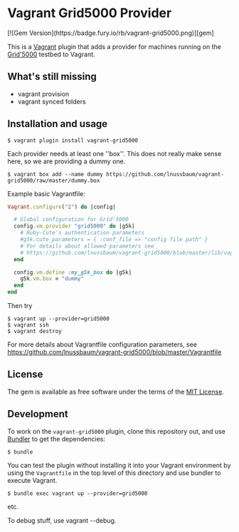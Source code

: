 # Vagrant Grid5000 Provider

<span class="badges">
[![Gem Version](https://badge.fury.io/rb/vagrant-grid5000.png)][gem]
</span>

[gem]: https://rubygems.org/gems/vagrant-grid5000

This is a [Vagrant](http://www.vagrantup.com) plugin that adds a provider for
machines running on the [Grid'5000](https://www.grid5000.fr) testbed to
Vagrant.

## What's still missing
* vagrant provision
* vagrant synced folders

## Installation and usage

```
$ vagrant plugin install vagrant-grid5000
```

Each provider needs at least one ''box''. This does not really make sense here, so we are providing a dummy one.
```
$ vagrant box add --name dummy https://github.com/lnussbaum/vagrant-grid5000/raw/master/dummy.box
```

Example basic Vagrantfile:
```ruby
Vagrant.configure("2") do |config|

  # Global configuration for Grid'5000
  config.vm.provider "grid5000" do |g5k|
    # Ruby-Cute's authentication parameters
    #g5k.cute_parameters = { :conf_file => "config file path" }
    # For details about allowed parameters see
    # https://github.com/lnussbaum/vagrant-grid5000/blob/master/lib/vagrant-grid5000/config.rb
  end

  config.vm.define :my_g5k_box do |g5k|
    g5k.vm.box = "dummy"
  end
end
```

Then try
```
$ vagrant up --provider=grid5000
$ vagrant ssh
$ vagrant destroy
```

For more details about Vagrantfile configuration parameters, see
https://github.com/lnussbaum/vagrant-grid5000/blob/master/Vagrantfile

## License

The gem is available as free software under the terms of the [MIT License](http://opensource.org/licenses/MIT).

## Development

To work on the `vagrant-grid5000` plugin, clone this repository out, and use
[Bundler](http://gembundler.com) to get the dependencies:

```
$ bundle
```

You can test the plugin without installing it into your Vagrant environment by
using the `Vagrantfile` in the top level of this directory and use bundler to
execute Vagrant.
```
$ bundle exec vagrant up --provider=grid5000
```
etc.

To debug stuff, use vagrant --debug.
